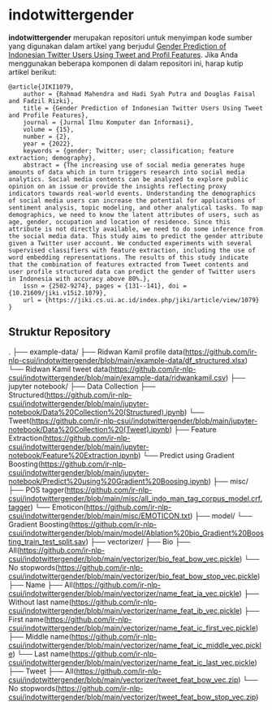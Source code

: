 # indotwittergender
<b>indotwittergender</b> merupakan repositori untuk menyimpan kode sumber yang digunakan dalam artikel yang berjudul <a href="https://jiki.cs.ui.ac.id/index.php/jiki/article/view/1079">Gender Prediction of Indonesian Twitter Users Using Tweet and Profil Features</a>. Jika Anda menggunakan beberapa komponen di dalam repositori ini, harap kutip artikel berikut:

```
@article{JIKI1079,
	author = {Rahmad Mahendra and Hadi Syah Putra and Douglas Faisal and Fadzil Rizki},
	title = {Gender Prediction of Indonesian Twitter Users Using Tweet and Profile Features},
	journal = {Jurnal Ilmu Komputer dan Informasi},
	volume = {15},
	number = {2},
	year = {2022},
	keywords = {gender; Twitter; user; classification; feature extraction; demography},
	abstract = {The increasing use of social media generates huge amounts of data which in turn triggers research into social media analytics. Social media contents can be analyzed to explore public opinion on an issue or provide the insights reflecting proxy indicators towards real-world events. Understanding the demographics of social media users can increase the potential for applications of sentiment analysis, topic modeling, and other analytical tasks. To map demographics, we need to know the latent attributes of users, such as age, gender, occupation and location of residence. Since this attribute is not directly available, we need to do some inference from the social media data. This study aims to predict the gender attribute given a Twitter user account. We conducted experiments with several supervised classifiers with feature extraction, including the use of word embedding representations. The results of this study indicate that the combination of features extracted from Tweet contents and user profile structured data can predict the gender of Twitter users in Indonesia with accuracy above 80%.},
	issn = {2502-9274},	pages = {131--141},	doi = {10.21609/jiki.v15i2.1079},
	url = {https://jiki.cs.ui.ac.id/index.php/jiki/article/view/1079}
}
```

## Struktur Repository
.
├── example-data/
    ├── Ridwan Kamil profile data(https://github.com/ir-nlp-csui/indotwittergender/blob/main/example-data/df_structured.xlsx)
    └── Ridwan Kamil tweet data(https://github.com/ir-nlp-csui/indotwittergender/blob/main/example-data/ridwankamil.csv)
├── jupyter notebook/
    ├── Data Collection
        ├── Structured(https://github.com/ir-nlp-csui/indotwittergender/blob/main/jupyter-notebook/Data%20Collection%20(Structured).ipynb)
        └── Tweet(https://github.com/ir-nlp-csui/indotwittergender/blob/main/jupyter-notebook/Data%20Collection%20(Tweet).ipynb)
    ├── Feature Extraction(https://github.com/ir-nlp-csui/indotwittergender/blob/main/jupyter-notebook/Feature%20Extraction.ipynb)
    └── Predict using Gradient Boosting(https://github.com/ir-nlp-csui/indotwittergender/blob/main/jupyter-notebook/Predict%20using%20Gradient%20Boosing.ipynb)
├── misc/
    ├── POS tagger(https://github.com/ir-nlp-csui/indotwittergender/blob/main/misc/all_indo_man_tag_corpus_model.crf.tagger)
    └── Emoticon(https://github.com/ir-nlp-csui/indotwittergender/blob/main/misc/EMOTICON.txt)
├── model/
    └── Gradient Boosting(https://github.com/ir-nlp-csui/indotwittergender/blob/main/model/Ablation%20bio_Gradient%20Boosting_train_test_split.sav)
├── vectorizer/
    ├── Bio
        ├── All(https://github.com/ir-nlp-csui/indotwittergender/blob/main/vectorizer/bio_feat_bow_vec.pickle)
        └── No stopwords(https://github.com/ir-nlp-csui/indotwittergender/blob/main/vectorizer/bio_feat_bow_stop_vec.pickle)
    ├── Name
        ├── All(https://github.com/ir-nlp-csui/indotwittergender/blob/main/vectorizer/name_feat_ia_vec.pickle)
        ├── Without last name(https://github.com/ir-nlp-csui/indotwittergender/blob/main/vectorizer/name_feat_ib_vec.pickle)
        ├── First name(https://github.com/ir-nlp-csui/indotwittergender/blob/main/vectorizer/name_feat_ic_first_vec.pickle)
        ├── Middle name(https://github.com/ir-nlp-csui/indotwittergender/blob/main/vectorizer/name_feat_ic_middle_vec.pickle)
        └── Last name(https://github.com/ir-nlp-csui/indotwittergender/blob/main/vectorizer/name_feat_ic_last_vec.pickle)
    ├── Tweet
        ├── All(https://github.com/ir-nlp-csui/indotwittergender/blob/main/vectorizer/tweet_feat_bow_vec.zip)
        └── No stopwords(https://github.com/ir-nlp-csui/indotwittergender/blob/main/vectorizer/tweet_feat_bow_stop_vec.zip)
